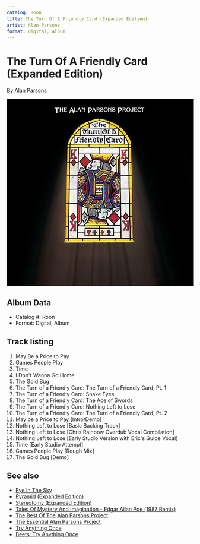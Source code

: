 ```yaml
---
catalog: Roon
title: The Turn Of A Friendly Card (Expanded Edition)
artist: Alan Parsons
format: Digital, Album
---
```


# The Turn Of A Friendly Card (Expanded Edition)

By Alan Parsons

![](../../assets/albumcovers/Alan_Parsons-The_Turn_Of_A_Friendly_Card_Expanded_Edition.png)

## Album Data

- Catalog #: Roon
- Format: Digital, Album


## Track listing


1. May Be a Price to Pay
2. Games People Play
3. Time
4. I Don't Wanna Go Home
5. The Gold Bug
6. The Turn of a Friendly Card: The Turn of a Friendly Card, Pt. 1
7. The Turn of a Friendly Card: Snake Eyes
8. The Turn of a Friendly Card: The Ace of Swords
9. The Turn of a Friendly Card: Nothing Left to Lose
10. The Turn of a Friendly Card: The Turn of a Friendly Card, Pt. 2
11. May be a Price to Pay [Intro/Demo]
12. Nothing Left to Lose [Basic Backing Track]
13. Nothing Left to Lose [Chris Rainbow Overdub Vocal Compilation]
14. Nothing Left to Lose [Early Studio Version with Eric's Guide Vocal]
15. Time [Early Studio Attempt]
16. Games People Play [Rough Mix]
17. The Gold Bug [Demo]


## See also

- [Eye In The Sky](Eye_In_The_Sky.md)
- [Pyramid (Expanded Edition)](Pyramid_Expanded_Edition.md)
- [Stereotomy (Expanded Edition)](Stereotomy_Expanded_Edition.md)
- [Tales Of Mystery And Imagination - Edgar Allan Poe (1987 Remix)](Tales_Of_Mystery_And_Imagination_-_Edgar_Allan_Poe_1987_Remix.md)
- [The Best Of The Alan Parsons Project](The_Best_Of_The_Alan_Parsons_Project.md)
- [The Essential Alan Parsons Project](The_Essential_Alan_Parsons_Project.md)
- [Try Anything Once](Try_Anything_Once.md)
- [Beets: Try Anything Once](../../Beets/Alan_Parsons/Try_Anything_Once.md)
